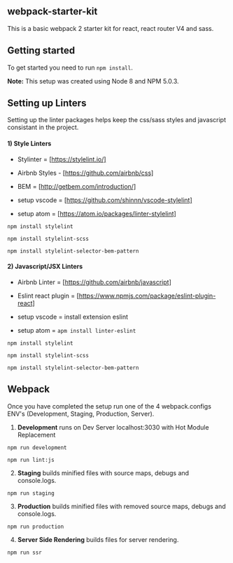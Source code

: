 ## webpack-starter-kit

This is a basic webpack 2 starter kit for react, react router V4 and sass.



## Getting started

To get started you need to run `npm install`.

**Note:**  This setup was created using Node 8 and NPM 5.0.3.




## Setting up Linters

Setting up the linter packages helps keep the css/sass styles and javascript consistant in the project.


#### 1) Style Linters

  - Stylinter = [https://stylelint.io/]
  
  - Airbnb Styles - [https://github.com/airbnb/css]
  
  - BEM = [http://getbem.com/introduction/]

  - setup vscode = [https://github.com/shinnn/vscode-stylelint]
  
  - setup atom = [https://atom.io/packages/linter-stylelint]
  

  `npm install stylelint`
  
  `npm install stylelint-scss`
  
  `npm install stylelint-selector-bem-pattern`
  
  
  
#### 2) Javascript/JSX Linters

  - Airbnb Linter = [https://github.com/airbnb/javascript]
  
  - Eslint react plugin  = [https://www.npmjs.com/package/eslint-plugin-react]
  

  - setup vscode = install extension eslint
  
  - setup atom = `apm install linter-eslint`
  

  `npm install stylelint`
  
  `npm install stylelint-scss`
  
  `npm install stylelint-selector-bem-pattern`
  
  


## Webpack 

Once you have completed the setup run one of the 4 webpack.configs ENV's (Development, Staging, Production, Server).


1) **Development** runs on Dev Server localhost:3030 with Hot Module Replacement

  `npm run development`
  
  `npm run lint:js`
  

2) **Staging** builds minified files with source maps, debugs and console.logs.

  `npm run staging`
  

3) **Production** builds minified files with removed source maps, debugs and console.logs.

  `npm run production`
  

4) **Server Side Rendering** builds files for server rendering.

  `npm run ssr`
